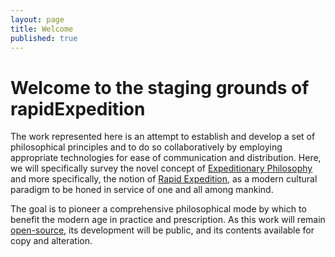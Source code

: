 ```yaml
---
layout: page
title: Welcome
published: true
---
```


# Welcome to the staging grounds of rapidExpedition

The work represented here is an attempt to establish and develop a set of philosophical principles and to do so collaboratively by employing appropriate technologies for ease of communication and distribution.  Here, we will specifically survey the novel concept of [Expeditionary Philosophy]() and more specifically, the notion of [Rapid Expedition](), as a modern cultural paradigm to be honed in service of one and all among mankind.

The goal is to pioneer a comprehensive philosophical mode by which to benefit the modern age in practice and prescription.  As this work will remain [open-source](https://en.wikipedia.org/wiki/Open-source_movement#Beyond_software), its development will be public, and its contents available for copy and alteration.
